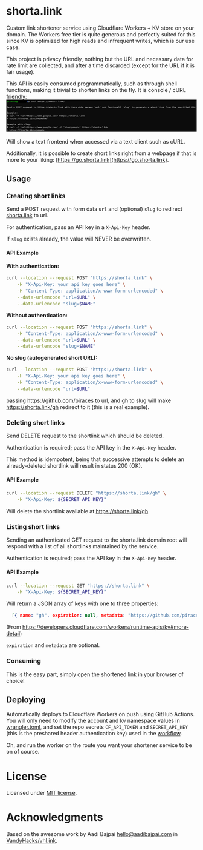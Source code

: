 # shorta.link

Custom link shortener service using Cloudflare Workers + KV store on your domain. The Workers free tier is quite generous and perfectly suited for this since KV is optimized for high reads and infrequent writes, which is our use case.

This project is privacy friendly, nothing but the URL and necessary data for rate limit are collected, and after a time discarded (except for the URL if it is fair usage).

This API is easily consumed programmatically, such as through shell functions, making it trivial to shorten links on the fly.
It is console / cURL friendly:
![Curl example](curl.png)

Will show a text frontend when accessed via a text client such as cURL.

Additionally, it is possible to create short links right from a webpage if that is more to your liking: [https://go.shorta.link](https://go.shorta.link).

## Usage

### Creating short links

Send a POST request with form data `url` and (optional) `slug` to redirect [shorta.link](https://shorta.link) to url.

For authentication, pass an API key in a `X-Api-Key` header.

If `slug` exists already, the value will NEVER be overwritten.

#### API Example

**With authentication:**

```bash
curl --location --request POST "https://shorta.link" \
    -H "X-Api-Key: your api key goes here" \
    -H "Content-Type: application/x-www-form-urlencoded" \
    --data-urlencode "url=$URL" \
    --data-urlencode "slug=$NAME"
```


**Without authentication:**

```bash
curl --location --request POST "https://shorta.link" \
    -H "Content-Type: application/x-www-form-urlencoded" \
    --data-urlencode "url=$URL" \
    --data-urlencode "slug=$NAME"
```

**No slug (autogenerated short URL):**

```bash
curl --location --request POST "https://shorta.link" \
    -H "X-Api-Key: your api key goes here" \
    -H "Content-Type: application/x-www-form-urlencoded" \
    --data-urlencode "url=$URL"
```

passing https://github.com/piraces to url, and gh to slug will make https://shorta.link/gh redirect to it (this is a real example).

### Deleting short links

Send DELETE request to the shortlink which should be deleted.

Authentication is required; pass the API key in the `X-Api-Key` header.

This method is idempotent, being that successive attempts to delete an already-deleted shortlink
will result in status 200 (OK).

#### API Example

```bash
curl --location --request DELETE "https://shorta.link/gh" \
    -H "X-Api-Key: ${SECRET_API_KEY}"
```

Will delete the shortlink available at https://shorta.link/gh

### Listing short links

Sending an authenticated GET request to the shorta.link domain root will respond with a list of all
shortlinks maintained by the service.

Authentication is required; pass the API key in the `X-Api-Key` header.

#### API Example

```bash
curl --location --request GET "https://shorta.link" \
    -H "X-Api-Key: ${SECRET_API_KEY}"
```

Will return a JSON array of keys with one to three properties:

```json
  [{ name: "gh", expiration: null, metadata: "https://github.com/piraces"}, ...]
```
(From https://developers.cloudflare.com/workers/runtime-apis/kv#more-detail)

`expiration` and `metadata` are optional.

### Consuming

This is the easy part, simply open the shortened link in your browser of choice!

## Deploying

Automatically deploys to Cloudflare Workers on push using GitHub Actions. You will only need to modify the account and kv namespace values in [wrangler.toml](wrangler.toml), and set the repo secrets `CF_API_TOKEN` and `SECRET_API_KEY` (this is the preshared header authentication key) used in the [workflow](.github/workflows/main.yml). 

Oh, and run the worker on the route you want your shortener service to be on of course.

# License

Licensed under [MIT license](LICENSE).

# Acknowledgments

Based on the awesome work by Aadi Bajpai <hello@aadibajpai.com> in [VandyHacks/vhl.ink](https://github.com/VandyHacks/vhl.ink).